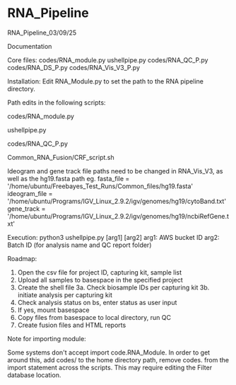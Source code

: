 # RNA_Pipeline
RNA_Pipeline_03/09/25

Documentation

Core files:
codes/RNA_module.py
ushellpipe.py
codes/RNA_QC_P.py
codes/RNA_DS_P.py
codes/RNA_Vis_V3_P.py

Installation:
Edit RNA_Module.py to set the path to the RNA pipeline directory.

Path edits in the following scripts:

codes/RNA_module.py

ushellpipe.py

codes/RNA_QC_P.py

Common_RNA_Fusion/CRF_script.sh

Ideogram and gene track file paths need to be changed in RNA_Vis_V3, as well as the hg19.fasta path
eg.
        fasta_file = '/home/ubuntu/Freebayes_Test_Runs/Common_files/hg19.fasta'
        ideogram_file = '/home/ubuntu/Programs/IGV_Linux_2.9.2/igv/genomes/hg19/cytoBand.txt'
        gene_track = '/home/ubuntu/Programs/IGV_Linux_2.9.2/igv/genomes/hg19/ncbiRefGene.txt'

Execution:
python3 ushellpipe.py [arg1] [arg2]
arg1: AWS bucket ID
arg2: Batch ID (for analysis name and QC report folder)

Roadmap:
1. Open the csv file for project ID, capturing kit, sample list
2. Upload all samples to basespace in the specified project
3. Create the shell file
    3a. Check biosample IDs per capturing kit
    3b. initiate analysis per capturing kit
4. Check analysis status on bs, enter status as user input
5. If yes, mount basespace
6. Copy files from basespace to local directory, run QC
7. Create fusion files and HTML reports

Note for importing module:

Some systems don't accept import code.RNA_Module.
In order to get around this, add codes/ to the home directory path, remove codes. from the import statement across the scripts.
This may require editing the Filter database location.
